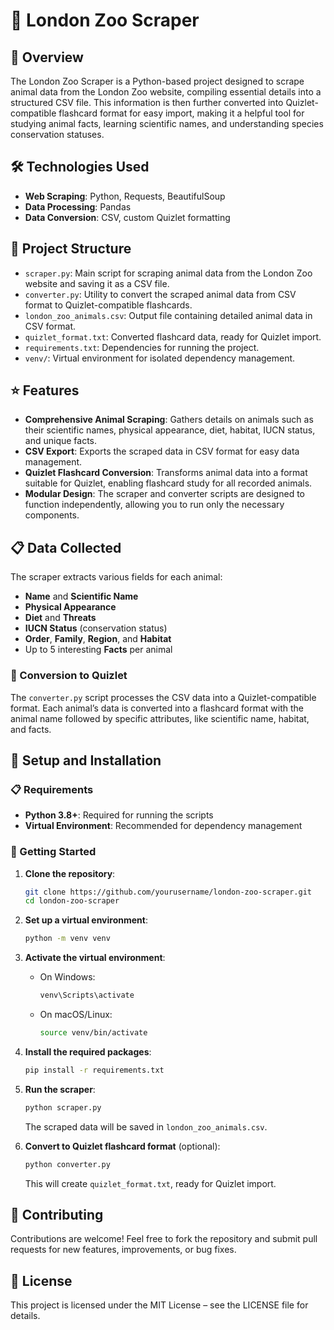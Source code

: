 # 🦁 London Zoo Scraper

## 📄 Overview
The London Zoo Scraper is a Python-based project designed to scrape animal data from the London Zoo website, compiling essential details into a structured CSV file. This information is then further converted into Quizlet-compatible flashcard format for easy import, making it a helpful tool for studying animal facts, learning scientific names, and understanding species conservation statuses.

## 🛠️ Technologies Used
- **Web Scraping**: Python, Requests, BeautifulSoup
- **Data Processing**: Pandas
- **Data Conversion**: CSV, custom Quizlet formatting

## 📂 Project Structure
- `scraper.py`: Main script for scraping animal data from the London Zoo website and saving it as a CSV file.
- `converter.py`: Utility to convert the scraped animal data from CSV format to Quizlet-compatible flashcards.
- `london_zoo_animals.csv`: Output file containing detailed animal data in CSV format.
- `quizlet_format.txt`: Converted flashcard data, ready for Quizlet import.
- `requirements.txt`: Dependencies for running the project.
- `venv/`: Virtual environment for isolated dependency management.

## ⭐ Features
- **Comprehensive Animal Scraping**: Gathers details on animals such as their scientific names, physical appearance, diet, habitat, IUCN status, and unique facts.
- **CSV Export**: Exports the scraped data in CSV format for easy data management.
- **Quizlet Flashcard Conversion**: Transforms animal data into a format suitable for Quizlet, enabling flashcard study for all recorded animals.
- **Modular Design**: The scraper and converter scripts are designed to function independently, allowing you to run only the necessary components.

## 📋 Data Collected
The scraper extracts various fields for each animal:
- **Name** and **Scientific Name**
- **Physical Appearance**
- **Diet** and **Threats**
- **IUCN Status** (conservation status)
- **Order**, **Family**, **Region**, and **Habitat**
- Up to 5 interesting **Facts** per animal

### 🔄 Conversion to Quizlet
The `converter.py` script processes the CSV data into a Quizlet-compatible format. Each animal’s data is converted into a flashcard format with the animal name followed by specific attributes, like scientific name, habitat, and facts.

## 🌱 Setup and Installation

### 📋 Requirements
- **Python 3.8+**: Required for running the scripts
- **Virtual Environment**: Recommended for dependency management

### 🚀 Getting Started
1. **Clone the repository**:
    ```bash
    git clone https://github.com/yourusername/london-zoo-scraper.git
    cd london-zoo-scraper
    ```

2. **Set up a virtual environment**:
    ```bash
    python -m venv venv
    ```

3. **Activate the virtual environment**:
   - On Windows:
     ```bash
     venv\Scripts\activate
     ```
   - On macOS/Linux:
     ```bash
     source venv/bin/activate
     ```

4. **Install the required packages**:
    ```bash
    pip install -r requirements.txt
    ```

5. **Run the scraper**:
    ```bash
    python scraper.py
    ```
   The scraped data will be saved in `london_zoo_animals.csv`.

6. **Convert to Quizlet flashcard format** (optional):
    ```bash
    python converter.py
    ```
   This will create `quizlet_format.txt`, ready for Quizlet import.

## 📝 Contributing
Contributions are welcome! Feel free to fork the repository and submit pull requests for new features, improvements, or bug fixes.

## 📜 License
This project is licensed under the MIT License – see the LICENSE file for details.
